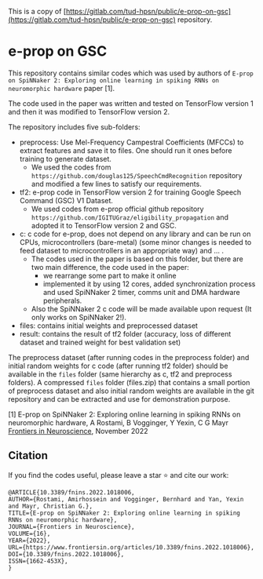 This is a copy of [https://gitlab.com/tud-hpsn/public/e-prop-on-gsc](https://gitlab.com/tud-hpsn/public/e-prop-on-gsc) repository.

# e-prop on GSC

This repository contains similar codes which was used by authors of `E-prop on SpiNNaker 2: Exploring online learning in spiking RNNs on neuromorphic hardware` paper [1].

The code used in the paper was written and tested on TensorFlow version 1 and then it was modified to TensorFlow version 2.

The repository includes five sub-folders:

- preprocess: Use Mel-Frequency Campestral Coefficients (MFCCs) to extract features and save it to files. One should run it ones before training to generate dataset. 
  - We used the codes from `https://github.com/douglas125/SpeechCmdRecognition` repository and modified a few lines to satisfy our requirements.
- tf2: e-prop code in TensorFlow version 2 for training Google Speech Command (GSC) V1 Dataset.
  - We used codes from e-prop official github repository `https://github.com/IGITUGraz/eligibility_propagation` and adopted it to TensorFlow version 2 and GSC.
- c: c code for e-prop, does not depend on any library and can be run on CPUs, microcontrollers (bare-metal) (some minor changes is needed to feed dataset to microcontrollers in an appropriate way) and ... .
  - The codes used in the paper is based on this folder, but there are two main difference, the code used in the paper:
    - we rearrange some part to make it online 
    - implemented it by using 12 cores, added synchronization process and used SpiNNaker 2 timer, comms unit and DMA hardware peripherals.
  - Also the SpiNNaker 2 c code will be made available upon request (It only works on SpiNNaker 2!).
- files: contains initial weights and preprocessed dataset
- result: contains the result of tf2 folder (accuracy, loss of different dataset and trained weight for best validation set)

The preprocess dataset (after running codes in the preprocess folder) and initial random weights for c code (after running tf2 folder) should be available in the `files` folder (same hierarchy as c, tf2 and preprocess folders). A compressed `files` folder (files.zip) that contains a small portion of preprocess dataset and also initial random weights are available in the git repository and can be extracted and use for demonstration purpose.

[1] E-prop on SpiNNaker 2: Exploring online learning in spiking RNNs on neuromorphic hardware,
A Rostami, B Vogginger, Y Yexin, C G Mayr
[Frontiers in Neuroscience](https://www.frontiersin.org/articles/10.3389/fnins.2022.1018006/full), November 2022
## Citation

If you find the codes useful, please leave a star ⭐ and cite our work:


```
@ARTICLE{10.3389/fnins.2022.1018006,
AUTHOR={Rostami, Amirhossein and Vogginger, Bernhard and Yan, Yexin and Mayr, Christian G.},    
TITLE={E-prop on SpiNNaker 2: Exploring online learning in spiking RNNs on neuromorphic hardware},
JOURNAL={Frontiers in Neuroscience},
VOLUME={16},
YEAR={2022},
URL={https://www.frontiersin.org/articles/10.3389/fnins.2022.1018006},
DOI={10.3389/fnins.2022.1018006},
ISSN={1662-453X},
}
```
